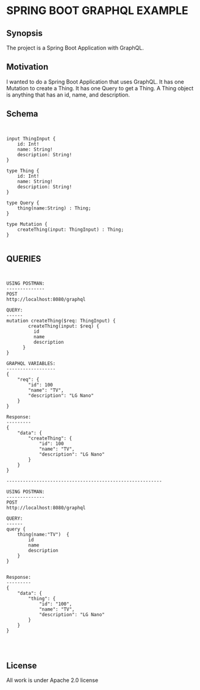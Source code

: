 # SPRING BOOT GRAPHQL EXAMPLE

## Synopsis

The project is a Spring Boot Application with GraphQL.

## Motivation

I wanted to do a Spring Boot Application that uses GraphQL.
It has one Mutation to create a Thing.
It has one Query to get a Thing.
A Thing object is anything that has an id, name, and description.

## Schema

<pre><code>

input ThingInput {
    id: Int!
    name: String!
    description: String!
}

type Thing {
    id: Int!
    name: String!
    description: String!
}

type Query {
    thing(name:String) : Thing;
}

type Mutation {
    createThing(input: ThingInput) : Thing;
}

</code></pre>


## QUERIES

<pre><code>

USING POSTMAN:
--------------
POST
http://localhost:8080/graphql

QUERY:
------
mutation createThing($req: ThingInput) {
        createThing(input: $req) {
          id
          name
          description
      }
}

GRAPHQL VARIABLES:
------------------
{
	"req": {
	    "id": 100
		"name": "TV",
		"description": "LG Nano"
	}
}

Response:
---------
{
    "data": {
        "createThing": {
            "id": 100
            "name": "TV",
            "description": "LG Nano"
        }
    }
}

---------------------------------------------------------

USING POSTMAN:
--------------
POST
http://localhost:8080/graphql

QUERY:
------
query {
    thing(name:"TV")  {
        id
        name
        description
    }
}


Response:
---------
{
    "data": {
        "thing": {
            "id": "100",
            "name": "TV",
            "description": "LG Nano"
        }
    }
}



</code></pre>

## License

All work is under Apache 2.0 license